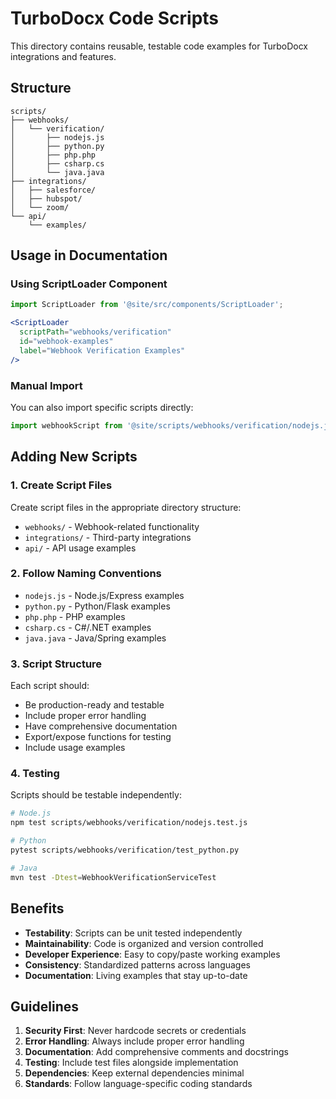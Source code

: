 # TurboDocx Code Scripts

This directory contains reusable, testable code examples for TurboDocx integrations and features.

## Structure

```
scripts/
├── webhooks/
│   └── verification/
│       ├── nodejs.js
│       ├── python.py
│       ├── php.php
│       ├── csharp.cs
│       └── java.java
├── integrations/
│   ├── salesforce/
│   ├── hubspot/
│   └── zoom/
└── api/
    └── examples/
```

## Usage in Documentation

### Using ScriptLoader Component

```jsx
import ScriptLoader from '@site/src/components/ScriptLoader';

<ScriptLoader 
  scriptPath="webhooks/verification" 
  id="webhook-examples"
  label="Webhook Verification Examples"
/>
```

### Manual Import

You can also import specific scripts directly:

```jsx
import webhookScript from '@site/scripts/webhooks/verification/nodejs.js';
```

## Adding New Scripts

### 1. Create Script Files

Create script files in the appropriate directory structure:
- `webhooks/` - Webhook-related functionality
- `integrations/` - Third-party integrations
- `api/` - API usage examples

### 2. Follow Naming Conventions

- `nodejs.js` - Node.js/Express examples
- `python.py` - Python/Flask examples  
- `php.php` - PHP examples
- `csharp.cs` - C#/.NET examples
- `java.java` - Java/Spring examples

### 3. Script Structure

Each script should:
- Be production-ready and testable
- Include proper error handling
- Have comprehensive documentation
- Export/expose functions for testing
- Include usage examples

### 4. Testing

Scripts should be testable independently:

```bash
# Node.js
npm test scripts/webhooks/verification/nodejs.test.js

# Python  
pytest scripts/webhooks/verification/test_python.py

# Java
mvn test -Dtest=WebhookVerificationServiceTest
```

## Benefits

- **Testability**: Scripts can be unit tested independently
- **Maintainability**: Code is organized and version controlled
- **Developer Experience**: Easy to copy/paste working examples
- **Consistency**: Standardized patterns across languages
- **Documentation**: Living examples that stay up-to-date

## Guidelines

1. **Security First**: Never hardcode secrets or credentials
2. **Error Handling**: Always include proper error handling
3. **Documentation**: Add comprehensive comments and docstrings
4. **Testing**: Include test files alongside implementation
5. **Dependencies**: Keep external dependencies minimal
6. **Standards**: Follow language-specific coding standards